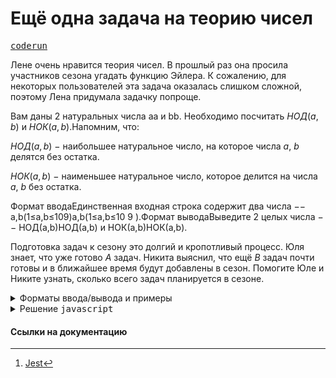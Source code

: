 # Ещё одна задача на теорию чисел

[<kbd>coderun</kbd>](https://coderun.yandex.ru/problem/gcd-and-lcm)

Лене очень нравится теория чисел. В прошлый раз она просила участников сезона угадать функцию Эйлера. К сожалению, для некоторых пользователей эта задача оказалась слишком сложной, поэтому Лена придумала задачку попроще.

Вам даны 2 натуральных числа aa и bb. Необходимо посчитать $НОД(a, b)$ и $НОК(a, b)$.Напомним, что:

$НОД(a,b)$ − наибольшее натуральное число, на которое числа $a$, $b$ делятся без остатка.

$НОК(a,b)$ − наименьшее натуральное число, которое делится на числа $a$, $b$ без остатка.

Формат вводаЕдинственная входная строка содержит два числа −− a,b(1≤a,b≤109)a,b(1≤a,b≤10 9 ).Формат выводаВыведите 2 целых числа −− НОД(a,b)НОД(a,b) и НОК(a,b)НОК(a,b).

Подготовка задач к сезону это долгий и кропотливый процесс. Юля знает, что уже готово $A$ задач. Никита выяснил, что ещё
$B$ задач почти готовы и в ближайшее время будут добавлены в сезон. Помогите Юле и Никите узнать, сколько всего задач планируется в сезоне.

<details>
<summary>Форматы ввода/вывода и примеры</summary>

## Формат ввода

Единственная входная строка содержит два числа − $a,b$ $(1 \leq a,b \leq 10^9)$

## Формат вывода

Выведите 2 целых числа − $НОД(a,b)$ и $НОК(a,b)$.

### Пример 1

<table width = "100%">
<tr>
<th>Ввод</th> <th>Вывод</th>
</tr>
<tr valign="top">
<td><pre>
<code>20 8
</code></pre></td>

<td><pre>
<code>4 40
</code></pre></td>
</tr>
</table>

### Пример 2

<table width = "100%">
<tr>
<th>Ввод</th> <th>Вывод</th>
</tr>
<tr valign="top">
<td><pre>
<code>2 3
</code></pre></td>

<td><pre>
<code>1 6
</code></pre></td>
</tr>
</table>

### Пример 3

<table width = "100%">
<tr>
<th>Ввод</th> <th>Вывод</th>
</tr>
<tr valign="top">
<td><pre>
<code>5 15
</code></pre></td>

<td><pre>
<code>5 15
</code></pre></td>
</tr>
</table>

</details>

<details>
<summary>Решение <kbd>javascript</kbd></summary>

### 1. Установка зависимостей

```bash
npm install             # Установка зависимостей
```

### 2. Запуск тестирования решения в среде Jest[^1]

```bash
npm run test            # Unit-тестирование
```

</details>

#### Ссылки на документацию

[^1]: [Jest](https://jestjs.io/docs/getting-started)
